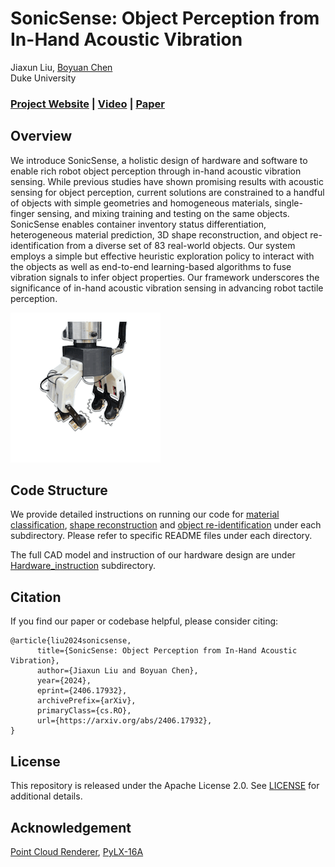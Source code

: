 # SonicSense: Object Perception from In-Hand Acoustic Vibration

Jiaxun Liu, [Boyuan Chen](http://boyuanchen.com/)
<br>
Duke University
<br>

### [Project Website](http://generalroboticslab.com/SonicSense) | [Video](https://www.youtube.com/watch?v=MvSYdLMsvx4) | [Paper](https://arxiv.org/abs/2406.17932)

## Overview
We introduce SonicSense, a holistic design of hardware and software to enable rich robot object perception through in-hand acoustic vibration sensing. While previous studies have shown promising results with acoustic sensing for object perception, current solutions are constrained to a handful of objects with simple geometries and homogeneous materials, single-finger sensing, and mixing training and testing on the same objects. SonicSense enables container inventory status differentiation, heterogeneous material prediction, 3D shape reconstruction, and object re-identification from a diverse set of 83 real-world objects. Our system employs a simple but effective heuristic exploration policy to interact with the objects as well as end-to-end learning-based algorithms to fuse vibration signals to infer object properties. Our framework underscores the significance of in-hand acoustic vibration sensing in advancing robot tactile perception.

![teaser](figures/teaser.gif)

## Code Structure

We provide detailed instructions on running our code for [material classification](https://github.com/generalroboticslab/SonicSense/tree/main/ARNet_material_classification), [shape reconstruction](https://github.com/generalroboticslab/SonicSense/tree/main/ARNet_shape_reconstruction) and [object re-identification](https://github.com/generalroboticslab/SonicSense/tree/main/ARNet_object_classification) under each subdirectory. Please refer to specific README files under each directory.

The full CAD model and instruction of our hardware design are under [Hardware_instruction](https://github.com/generalroboticslab/SonicSense/tree/main/Hardware_instruction) subdirectory.

## Citation

If you find our paper or codebase helpful, please consider citing:

```
@article{liu2024sonicsense,
      title={SonicSense: Object Perception from In-Hand Acoustic Vibration}, 
      author={Jiaxun Liu and Boyuan Chen},
      year={2024},
      eprint={2406.17932},
      archivePrefix={arXiv},
      primaryClass={cs.RO},
      url={https://arxiv.org/abs/2406.17932}, 
}
```

## License

This repository is released under the Apache License 2.0. See [LICENSE](LICENSE) for additional details.

## Acknowledgement
[Point Cloud Renderer](https://github.com/zekunhao1995/PointFlowRenderer), [PyLX-16A](https://github.com/ethanlipson/PyLX-16A)
